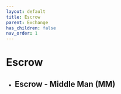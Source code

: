 ```yaml
---
layout: default
title: Escrow
parent: Exchange
has_children: false
nav_order: 1
---
```



# Escrow
- Escrow - Middle Man (MM)
	- 